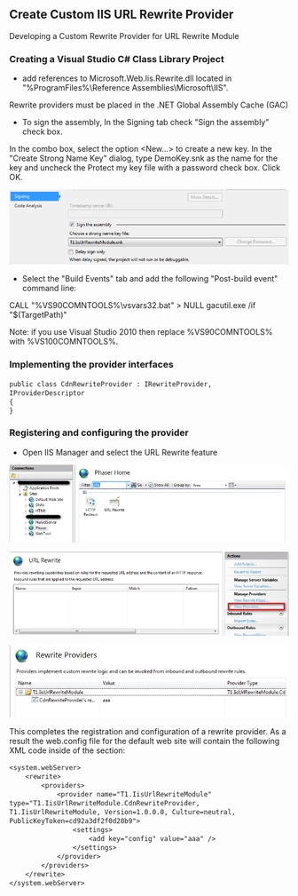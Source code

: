 Create Custom IIS URL Rewrite Provider
---


Developing a Custom Rewrite Provider for URL Rewrite Module

### Creating a Visual Studio C# Class Library Project
* add references to Microsoft.Web.Iis.Rewrite.dll located in "%ProgramFiles%\Reference Assemblies\Microsoft\IIS".

Rewrite providers must be placed in the .NET Global Assembly Cache (GAC)

* To sign the assembly, In the Signing tab check "Sign the assembly" check box.  

In the combo box, select the option <New…> to create a new key. In the "Create Strong Name Key" dialog, type DemoKey.snk as the name for the key and uncheck the Protect my key file with a password check box. Click OK.

![iis-url-rewrite](create-custom-iis-url-rewrite-provider/iis-url-rewrite-4.png)


* Select the "Build Events" tab and add the following "Post-build event" command line:

CALL "%VS90COMNTOOLS%\vsvars32.bat" > NULL 
gacutil.exe /if "$(TargetPath)" 

Note: if you use Visual Studio 2010 then replace %VS90COMNTOOLS% with %VS100COMNTOOLS%.

### Implementing the provider interfaces

	public class CdnRewriteProvider : IRewriteProvider, IProviderDescriptor
	{
	}


### Registering and configuring the provider

* Open IIS Manager and select the URL Rewrite feature

![Step1](create-custom-iis-url-rewrite-provider/iis-url-rewrite-1.png)

![Step2](create-custom-iis-url-rewrite-provider/iis-url-rewrite-2.png)

![Step3](create-custom-iis-url-rewrite-provider/iis-url-rewrite-3.png)


This completes the registration and configuration of a rewrite provider. As a result the web.config file for the default web site will contain the following XML code inside of the <rewrite> section:

	<system.webServer>
		<rewrite>
			<providers>
				<provider name="T1.IisUrlRewriteModule" type="T1.IisUrlRewriteModule.CdnRewriteProvider, T1.IisUrlRewriteModule, Version=1.0.0.0, Culture=neutral, PublicKeyToken=cd92a3df2f0d20b9">
					<settings>
						<add key="config" value="aaa" />
					</settings>
				</provider>
			</providers>
		</rewrite>
	</system.webServer>